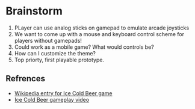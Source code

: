 # Brainstorm
1. PLayer can use analog sticks on gamepad to emulate arcade joysticks
1. We want to come up with a mouse and keyboard control scheme for players without gamepads!
1. Could work as a mobile game? What would controls be?
1. How can I customize the theme? 
1. Top priorty, first playable prototype.
## Refrences
- [Wikipedia entry for Ice Cold Beer game](https://en.wikipedia.org/wiki/Ice_Cold_Beer) 
- [Ice Cold Beer gameplay video](https://www.youtube.com/watch?v=-uOwARIPkDc)
